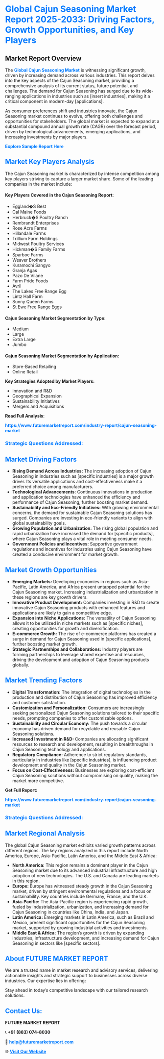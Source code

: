 <h1 style="color: #007BFF;">Global Cajun Seasoning Market Report 2025-2033: Driving Factors, Growth Opportunities, and Key Players</h1>

<section id="overview">
<h2>Market Report Overview</h2>
<p>The <a href="https://www.futuremarketreport.com/industry-report/cajun-seasoning-market" style="color: #007BFF; text-decoration: none;"><strong>Global Cajun Seasoning Market</strong></a> is witnessing significant growth, driven by increasing demand across various industries. This report delves into the key aspects of the Cajun Seasoning market, providing a comprehensive analysis of its current status, future potential, and challenges. The demand for Cajun Seasoning has surged due to its wide-ranging applications in industries such as [insert industries], making it a critical component in modern-day [applications].</p>
<p>As consumer preferences shift and industries innovate, the Cajun Seasoning market continues to evolve, offering both challenges and opportunities for stakeholders. The global market is expected to expand at a substantial compound annual growth rate (CAGR) over the forecast period, driven by technological advancements, emerging applications, and increasing investments by major players.</p>
</section>

<section id="overview">
<p><a href="https://www.futuremarketreport.com/request-sample/reportId=34059" style="color: #007BFF; text-decoration: none;"><strong>Explore Sample Report Here</strong></a></p>
</section>

<section id="key-players">
<h2 style="color: #007BFF;">Market Key Players Analysis</h2>
<p>The Cajun Seasoning market is characterized by intense competition among key players striving to capture a larger market share. Some of the leading companies in the market include:</p>
<h4>Key Players Covered in the Cajun Seasoning Report:</h4>
<ul><li>Eggland�S Best</li><li>Cal Maine Foods</li><li>Herbruck�S Poultry Ranch</li><li>Rembrandt Enterprises</li><li>Rose Acre Farms</li><li>Hillandale Farms</li><li>Trillium Farm Holdings</li><li>Midwest Poultry Services</li><li>Hickman�S Family Farms</li><li>Sparboe Farms</li><li>Weaver Brothers</li><li>Kuramochi Sangyo</li><li>Granja Agas</li><li>Pazo De Vilane</li><li>Farm Pride Foods</li><li>Avril</li><li>The Lakes Free Range Egg</li><li>Lintz Hall Farm</li><li>Sunny Queen Farms</li><li>St Ewe Free Range Eggs</li></ul>
<h4>Cajun Seasoning Market Segmentation by Type:</h4>
<ul><li>Medium</li><li>Large</li><li>Extra Large</li><li>Jumbo</li></ul>

<h4>Cajun Seasoning Market Segmentation by Application:</h4>
<ul><li>Store-Based Retailing</li><li>Online Retail</li></ul>
<p><strong>Key Strategies Adopted by Market Players:</strong></p>
<ul>
<li>Innovation and R&D</li>
<li>Geographical Expansion</li>
<li>Sustainability Initiatives</li>
<li>Mergers and Acquisitions</li>
</ul>
</section>

<section>
<p><strong>Read Full Analysis: </strong></p><a href="https://www.futuremarketreport.com/industry-report/cajun-seasoning-market" style="color: #007BFF; text-decoration: none;"><strong>https://www.futuremarketreport.com/industry-report/cajun-seasoning-market</strong></a>
<h3 style="color: #007BFF;">Strategic Questions Addressed:</h3>
</section>

<section id="driving-factors">
<h2 style="color: #007BFF;">Market Driving Factors</h2>
<ul>
<li><strong>Rising Demand Across Industries:</strong> The increasing adoption of Cajun Seasoning in industries such as [specific industries] is a major growth driver. Its versatile applications and cost-effectiveness make it a preferred choice among manufacturers.</li>
<li><strong>Technological Advancements:</strong> Continuous innovations in production and application technologies have enhanced the efficiency and performance of Cajun Seasoning, further boosting market demand.</li>
<li><strong>Sustainability and Eco-Friendly Initiatives:</strong> With growing environmental concerns, the demand for sustainable Cajun Seasoning solutions has surged. Companies are investing in eco-friendly variants to align with global sustainability goals.</li>
<li><strong>Growing Population and Urbanization:</strong> The rising global population and rapid urbanization have increased the demand for [specific products], where Cajun Seasoning plays a vital role in meeting consumer needs.</li>
<li><strong>Government Policies and Incentives:</strong> Supportive government regulations and incentives for industries using Cajun Seasoning have created a conducive environment for market growth.</li>
</ul>
</section>

<section id="growth-opportunities">
<h2 style="color: #007BFF;">Market Growth Opportunities</h2>
<ul>
<li><strong>Emerging Markets:</strong> Developing economies in regions such as Asia-Pacific, Latin America, and Africa present untapped potential for the Cajun Seasoning market. Increasing industrialization and urbanization in these regions are key growth drivers.</li>
<li><strong>Innovative Product Development:</strong> Companies investing in R&D to create innovative Cajun Seasoning products with enhanced features and applications are likely to gain a competitive edge.</li>
<li><strong>Expansion into Niche Applications:</strong> The versatility of Cajun Seasoning allows it to be utilized in niche markets such as [specific niches], creating opportunities for growth and diversification.</li>
<li><strong>E-commerce Growth:</strong> The rise of e-commerce platforms has created a surge in demand for Cajun Seasoning used in [specific applications], further boosting market growth.</li>
<li><strong>Strategic Partnerships and Collaborations:</strong> Industry players are forming partnerships to leverage shared expertise and resources, driving the development and adoption of Cajun Seasoning products globally.</li>
</ul>
</section>

<section id="trending-factors">
<h2 style="color: #007BFF;">Market Trending Factors</h2>
<ul>
<li><strong>Digital Transformation:</strong> The integration of digital technologies in the production and distribution of Cajun Seasoning has improved efficiency and customer satisfaction.</li>
<li><strong>Customization and Personalization:</strong> Consumers are increasingly seeking personalized Cajun Seasoning solutions tailored to their specific needs, prompting companies to offer customizable options.</li>
<li><strong>Sustainability and Circular Economy:</strong> The push towards a circular economy has driven demand for recyclable and reusable Cajun Seasoning solutions.</li>
<li><strong>Increased Investment in R&D:</strong> Companies are allocating significant resources to research and development, resulting in breakthroughs in Cajun Seasoning technology and applications.</li>
<li><strong>Regulatory Compliance:</strong> Adherence to strict regulatory standards, particularly in industries like [specific industries], is influencing product development and quality in the Cajun Seasoning market.</li>
<li><strong>Focus on Cost-Effectiveness:</strong> Businesses are exploring cost-efficient Cajun Seasoning solutions without compromising on quality, making the market more competitive.</li>
</ul>
</section>

<section>
<p><strong>Get Full Report: </strong></p><a href="https://www.futuremarketreport.com/industry-report/cajun-seasoning-market" style="color: #007BFF; text-decoration: none;"><strong>https://www.futuremarketreport.com/industry-report/cajun-seasoning-market</strong></a>
<h3 style="color: #007BFF;">Strategic Questions Addressed:</h3>
</section>


<section id="regional-analysis">
<h2 style="color: #007BFF;">Market Regional Analysis</h2>
<p>The global Cajun Seasoning market exhibits varied growth patterns across different regions. The key regions analyzed in this report include North America, Europe, Asia-Pacific, Latin America, and the Middle East & Africa:</p>
<ul>
<li><strong>North America:</strong> This region remains a dominant player in the Cajun Seasoning market due to its advanced industrial infrastructure and high adoption of new technologies. The U.S. and Canada are leading markets in this region.</li>
<li><strong>Europe:</strong> Europe has witnessed steady growth in the Cajun Seasoning market, driven by stringent environmental regulations and a focus on sustainability. Key countries include Germany, France, and the U.K.</li>
<li><strong>Asia-Pacific:</strong> The Asia-Pacific region is experiencing rapid growth, fueled by industrialization, urbanization, and increasing demand for Cajun Seasoning in countries like China, India, and Japan.</li>
<li><strong>Latin America:</strong> Emerging markets in Latin America, such as Brazil and Mexico, present significant opportunities for the Cajun Seasoning market, supported by growing industrial activities and investments.</li>
<li><strong>Middle East & Africa:</strong> The region’s growth is driven by expanding industries, infrastructure development, and increasing demand for Cajun Seasoning in sectors like [specific sectors].</li>
</ul>
</section>

<footer>
<h2 style="color: #007BFF;">About FUTURE MARKET REPORT</h2>
<p>We are a trusted name in market research and advisory services, delivering actionable insights and strategic support to businesses across diverse industries. Our expertise lies in offering:</p>

<p>Stay ahead in today’s competitive landscape with our tailored research solutions.</p>

<h2 style="color: #007BFF;">Contact Us:</h2>
<p><strong>FUTURE MARKET REPORT</strong></p>
<p>📞 <strong>+91 (883) 074-8030</strong></p>
<p>📧 <strong><a href="mailto:help@futuremarketreport.com" style="color: #007BFF;">help@futuremarketreport.com</a></strong></p>
<p>🌐 <strong><a href="https://www.futuremarketreport.com/" style="color: #007BFF;">Visit Our Website</a></strong></p>
</footer>